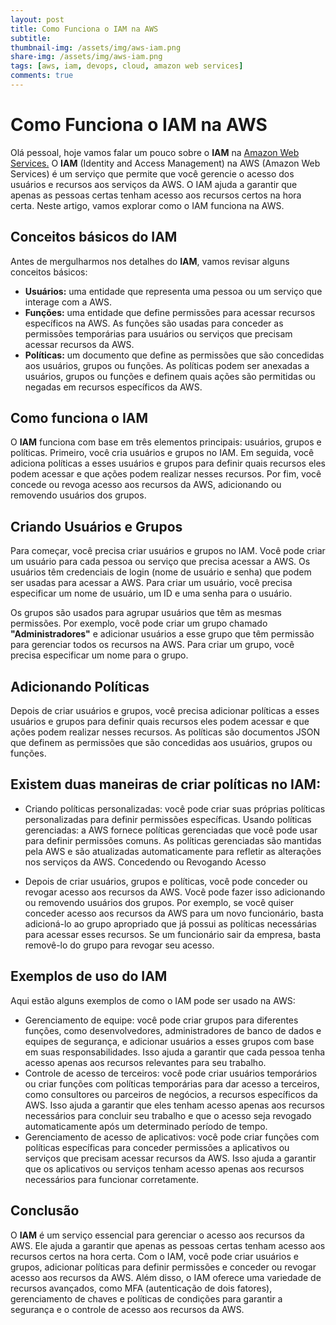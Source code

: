 ```yaml
---
layout: post
title: Como Funciona o IAM na AWS
subtitle:
thumbnail-img: /assets/img/aws-iam.png
share-img: /assets/img/aws-iam.png
tags: [aws, iam, devops, cloud, amazon web services]
comments: true
---
```


# Como Funciona o IAM na AWS

Olá pessoal, hoje vamos falar um pouco sobre o **IAM** na [Amazon Web Services.](https://aws.amazon.com/)
O **IAM** (Identity and Access Management) na AWS (Amazon Web Services) é um serviço que permite que você gerencie o acesso dos usuários e recursos aos serviços da AWS. O IAM ajuda a garantir que apenas as pessoas certas tenham acesso aos recursos certos na hora certa. Neste artigo, vamos explorar como o IAM funciona na AWS.

## Conceitos básicos do IAM

Antes de mergulharmos nos detalhes do **IAM**, vamos revisar alguns conceitos básicos:

- **Usuários:** uma entidade que representa uma pessoa ou um serviço que interage com a AWS.
- **Funções:** uma entidade que define permissões para acessar recursos específicos na AWS. As funções são usadas para conceder as permissões temporárias para usuários ou serviços que precisam acessar recursos da AWS.
- **Políticas:** um documento que define as permissões que são concedidas aos usuários, grupos ou funções. As políticas podem ser anexadas a usuários, grupos ou funções e definem quais ações são permitidas ou negadas em recursos específicos da AWS.

## Como funciona o IAM

O **IAM** funciona com base em três elementos principais: usuários, grupos e políticas. Primeiro, você cria usuários e grupos no IAM. Em seguida, você adiciona políticas a esses usuários e grupos para definir quais recursos eles podem acessar e que ações podem realizar nesses recursos. Por fim, você concede ou revoga acesso aos recursos da AWS, adicionando ou removendo usuários dos grupos.

## Criando Usuários e Grupos

Para começar, você precisa criar usuários e grupos no IAM. Você pode criar um usuário para cada pessoa ou serviço que precisa acessar a AWS. Os usuários têm credenciais de login (nome de usuário e senha) que podem ser usadas para acessar a AWS. Para criar um usuário, você precisa especificar um nome de usuário, um ID e uma senha para o usuário.

Os grupos são usados para agrupar usuários que têm as mesmas permissões. Por exemplo, você pode criar um grupo chamado **"Administradores"** e adicionar usuários a esse grupo que têm permissão para gerenciar todos os recursos na AWS. Para criar um grupo, você precisa especificar um nome para o grupo.

## Adicionando Políticas

Depois de criar usuários e grupos, você precisa adicionar políticas a esses usuários e grupos para definir quais recursos eles podem acessar e que ações podem realizar nesses recursos. As políticas são documentos JSON que definem as permissões que são concedidas aos usuários, grupos ou funções.

## Existem duas maneiras de criar políticas no IAM:

- Criando políticas personalizadas: você pode criar suas próprias políticas personalizadas para definir permissões específicas.
Usando políticas gerenciadas: a AWS fornece políticas gerenciadas que você pode usar para definir permissões comuns. As políticas gerenciadas são mantidas pela AWS e são atualizadas automaticamente para refletir as alterações nos serviços da AWS.
Concedendo ou Revogando Acesso

- Depois de criar usuários, grupos e políticas, você pode conceder ou revogar acesso aos recursos da AWS. Você pode fazer isso adicionando ou removendo usuários dos grupos. Por exemplo, se você quiser conceder acesso aos recursos da AWS para um novo funcionário, basta adicioná-lo ao grupo apropriado que já possui as políticas necessárias para acessar esses recursos. Se um funcionário sair da empresa, basta removê-lo do grupo para revogar seu acesso.

## Exemplos de uso do IAM

Aqui estão alguns exemplos de como o IAM pode ser usado na AWS:

- Gerenciamento de equipe: você pode criar grupos para diferentes funções, como desenvolvedores, administradores de banco de dados e equipes de segurança, e adicionar usuários a esses grupos com base em suas responsabilidades. Isso ajuda a garantir que cada pessoa tenha acesso apenas aos recursos relevantes para seu trabalho.
- Controle de acesso de terceiros: você pode criar usuários temporários ou criar funções com políticas temporárias para dar acesso a terceiros, como consultores ou parceiros de negócios, a recursos específicos da AWS. Isso ajuda a garantir que eles tenham acesso apenas aos recursos necessários para concluir seu trabalho e que o acesso seja revogado automaticamente após um determinado período de tempo.
- Gerenciamento de acesso de aplicativos: você pode criar funções com políticas específicas para conceder permissões a aplicativos ou serviços que precisam acessar recursos da AWS. Isso ajuda a garantir que os aplicativos ou serviços tenham acesso apenas aos recursos necessários para funcionar corretamente.

## Conclusão

O **IAM** é um serviço essencial para gerenciar o acesso aos recursos da AWS. Ele ajuda a garantir que apenas as pessoas certas tenham acesso aos recursos certos na hora certa. Com o IAM, você pode criar usuários e grupos, adicionar políticas para definir permissões e conceder ou revogar acesso aos recursos da AWS. Além disso, o IAM oferece uma variedade de recursos avançados, como MFA (autenticação de dois fatores), gerenciamento de chaves e políticas de condições para garantir a segurança e o controle de acesso aos recursos da AWS.
